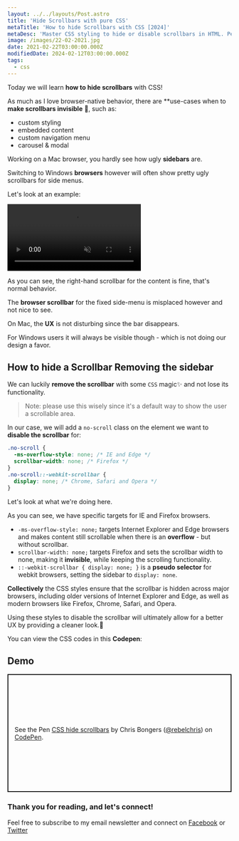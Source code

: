 ```yaml
---
layout: ../../layouts/Post.astro
title: 'Hide Scrollbars with pure CSS'
metaTitle: 'How to hide Scrollbars with CSS [2024]'
metaDesc: 'Master CSS styling to hide or disable scrollbars in HTML. Perfect for Google Chrome & Firefox, using pseudo-elements for seamless scrolling.'
image: /images/22-02-2021.jpg
date: 2021-02-22T03:00:00.000Z
modifiedDate: 2024-02-12T03:00:00.000Z
tags:
  - css
---
```


Today we will learn **how to hide scrollbars** with CSS!

As much as I love browser-native behavior, there are **use-cases when to **make scrollbars invisible** 👻, such as:

- custom styling
- embedded content
- custom navigation menu
- carousel & modal

Working on a Mac browser, you hardly see how ugly **sidebars** are.

Switching to Windows **browsers** however will often show pretty ugly scrollbars for side menus.

Let's look at an example:

<video autoplay loop muted playsinline>
  <source src="https://res.cloudinary.com/daily-dev-tips/video/upload/q_auto/hide-scrollbars_zwtujb.webm" type="video/webm" />
  <source src="https://res.cloudinary.com/daily-dev-tips/video/upload/q_auto/hide-scrollbars_eanjay.mp4" type="video/mp4" />
</video>

As you can see, the right-hand scrollbar for the content is fine, that's normal behavior.

The **browser scrollbar** for the fixed side-menu is misplaced however and not nice to see.

On Mac, the **UX** is not disturbing since the bar disappears.

For Windows users it will always be visible though - which is not doing our design a favor.

## How to hide a Scrollbar Removing the sidebar

We can luckily **remove the scrollbar** with some `CSS` magic✨ and not lose its functionality.

> Note: please use this wisely since it's a default way to show the user a scrollable area.

In our case, we will add a `no-scroll` class on the element we want to **disable the scrollbar** for:

```css
.no-scroll {
  -ms-overflow-style: none; /* IE and Edge */
  scrollbar-width: none; /* Firefox */
}
.no-scroll::-webkit-scrollbar {
  display: none; /* Chrome, Safari and Opera */
}
```
Let's look at what we're doing here.

As you can see, we have specific targets for IE and Firefox browsers.

- `-ms-overflow-style: none;` targets Internet Explorer and Edge browsers and makes content still scrollable when there is an **overflow** - but without scrollbar.
- `scrollbar-width: none;` targets Firefox and sets the scrollbar width to none, making it **invisible**, while keeping the scrolling functionality.
- `::-webkit-scrollbar { display: none; }` is a **pseudo selector** for webkit browsers, setting the sidebar to `display: none`.

**Collectively** the CSS styles ensure that the scrollbar is hidden across major browsers, including older versions of Internet Explorer and Edge, as well as modern browsers like Firefox, Chrome, Safari, and Opera.

Using these styles to disable the scrollbar will ultimately allow for a better UX by providing a cleaner look.🧹

You can view the CSS codes in this **Codepen**:

## Demo
<p class="codepen" data-height="400" data-theme-id="dark" data-default-tab="html,result" data-user="rebelchris" data-slug-hash="ExNmXGB" style="height: 265px; box-sizing: border-box; display: flex; align-items: center; justify-content: center; border: 2px solid; margin: 1em 0; padding: 1em;" data-pen-title="CSS hide scrollbars">
  <span>See the Pen <a href="https://codepen.io/rebelchris/pen/ExNmXGB">
  CSS hide scrollbars</a> by Chris Bongers (<a href="https://codepen.io/rebelchris">@rebelchris</a>)
  on <a href="https://codepen.io">CodePen</a>.</span>
</p>
<script async defer src="https://cpwebassets.codepen.io/assets/embed/ei.js"></script>

### Thank you for reading, and let's connect!

Feel free to subscribe to my email newsletter and connect on [Facebook](https://www.facebook.com/DailyDevTipsBlog) or [Twitter](https://twitter.com/DailyDevTips1)
